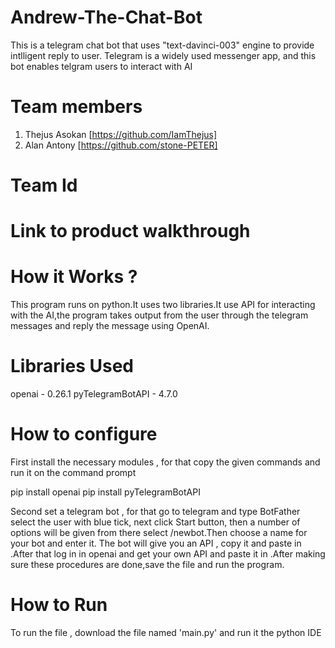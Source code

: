 # Andrew-The-Chat-Bot
This is a telegram chat bot that uses "text-davinci-003" engine
to provide intlligent reply to user. Telegram is a widely used messenger app, and this bot enables telgram users to interact with AI

# Team members
1. Thejus Asokan [https://github.com/IamThejus]
2. Alan Antony [https://github.com/stone-PETER]

# Team Id

# Link to product walkthrough

# How it Works ?
This program runs on python.It uses two libraries.It use API for interacting with the AI,the program takes output from the user through the telegram messages and reply the message using OpenAI.

# Libraries Used

openai - 0.26.1
pyTelegramBotAPI - 4.7.0

# How to configure

First install the necessary modules , for that copy the given commands and run it on the command prompt

pip install openai
pip install pyTelegramBotAPI

Second set a telegram bot , for that go to telegram and type BotFather select the user with blue tick, next click Start button, then a number of options will be given from there select /newbot.Then choose a name for your bot and enter it.
The bot will give you an API , copy it and paste in <API TOKEN TELEGRAM BOT>.After that log in in openai and get your own API and paste it in <API TOKEN OPENAI>.After making sure these procedures are done,save the file and run the program.

# How to Run

To run the file , download the file named 'main.py' and run it the python IDE
